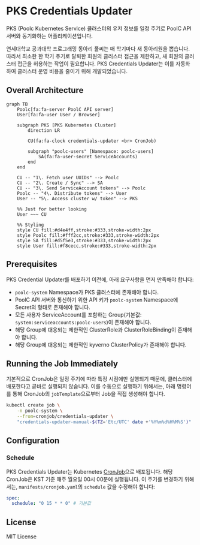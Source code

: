 # PKS Credentials Updater

PKS (Poolc Kubernetes Service) 클러스터의 유저 정보를 일정 주기로 PoolC API 서버와 동기화하는 어플리케이션입니다.

연세대학교 공과대학 프로그래밍 동아리 풀씨는 매 학기마다 새 동아리원을 뽑습니다. 따라서 최소한 한 학기 주기로 탈퇴한 회원의 클러스터
접근을 제한하고, 새 회원의 클러스터 접근을 허용하는 작업이 필요합니다. PKS Credentials Updater는 이를 자동화하여 클러스터
운영 비용을 줄이기 위해 개발되었습니다.

## Overall Architecture

```mermaid
graph TB
    Poolc[fa:fa-server PoolC API server]
    User[fa:fa-user User / Browser]

    subgraph PKS [PKS Kubernetes Cluster]
        direction LR

        CU(fa:fa-clock credentials-updater <br> CronJob)

        subgraph "poolc-users" [Namespace: poolc-users]
            SA(fa:fa-user-secret ServiceAccounts)
        end
    end

    CU -- "1\. Fetch user UUIDs" --> Poolc
    CU -- "2\. Create / Sync" --> SA
    CU -- "3\. Send ServiceAccount tokens" --> Poolc
    Poolc -- "4\. Distribute tokens" --> User
    User -- "5\. Access cluster w/ token" --> PKS

    %% Just for better looking
    User ~~~ CU

    %% Styling
    style CU fill:#d4e4ff,stroke:#333,stroke-width:2px
    style Poolc fill:#fff2cc,stroke:#333,stroke-width:2px
    style SA fill:#d5f5e3,stroke:#333,stroke-width:2px
    style User fill:#f8cecc,stroke:#333,stroke-width:2px
```

## Prerequisites

PKS Credential Updater를 배포하기 이전에, 아래 요구사항을 먼저 만족해야 합니다:

- `poolc-system` Namespace가 PKS 클러스터에 존재해야 합니다.
- PoolC API 서버와 통신하기 위한 API 키가 `poolc-system` Namespace에 Secret의 형태로 존재해야 합니다.
- 모든 사용자 ServiceAccount를 포함하는 Group(기본값: `system:serviceaccounts:poolc-users`)이 존재해야 합니다.
- 해당 Group에 대응되는 제한적인 ClusterRole과 ClusterRoleBinding이 존재해야 합니다.
- 해당 Group에 대응되는 제한적인 kyverno ClusterPolicy가 존재해야 합니다.

## Running the Job Immediately

기본적으로 CronJob은 일정 주기에 따라 특정 시점에만 실행되기 때문에, 클러스터에 배포한다고 곧바로 실행되지 않습니다. 이를 수동으로
실행하기 위해서는, 아래 명령어를 통해 CronJob의 `jobTemplate`으로부터 Job을 직접 생성해야 합니다.

```bash
kubectl create job \
    -n poolc-system \
    --from=cronjob/credentials-updater \
    "credentials-updater-manual-$(TZ='Etc/UTC' date +'%Y%m%d%H%M%S')"
```

## Configuration

### Schedule

PKS Credentials Updater는 Kubernetes [CronJob](https://kubernetes.io/docs/concepts/workloads/controllers/cron-jobs/)으로 배포됩니다.
해당 CronJob은 KST 기준 매주 월요일 00시 00분에 실행됩니다. 이 주기를 변경하기 위해서는, `manifests/cronjob.yaml`의 `schedule` 값을 수정해야 합니다:

```yaml
spec:
  schedule: "0 15 * * 0" # 기본값
```

## License

MIT License

